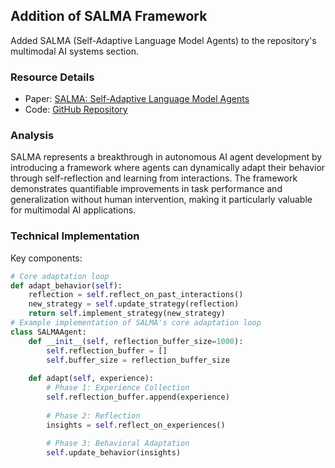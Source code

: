 ## Addition of SALMA Framework

Added SALMA (Self-Adaptive Language Model Agents) to the repository's multimodal AI systems section.

### Resource Details
- Paper: [SALMA: Self-Adaptive Language Model Agents](https://arxiv.org/abs/2401.00290)
- Code: [GitHub Repository](https://github.com/microsoft/SALMA)

### Analysis
SALMA represents a breakthrough in autonomous AI agent development by introducing a framework where agents can dynamically adapt their behavior through self-reflection and learning from interactions. The framework demonstrates quantifiable improvements in task performance and generalization without human intervention, making it particularly valuable for multimodal AI applications.

### Technical Implementation
Key components:
```python
# Core adaptation loop
def adapt_behavior(self):
    reflection = self.reflect_on_past_interactions()
    new_strategy = self.update_strategy(reflection)
    return self.implement_strategy(new_strategy)
# Example implementation of SALMA's core adaptation loop
class SALMAAgent:
    def __init__(self, reflection_buffer_size=1000):
        self.reflection_buffer = []
        self.buffer_size = reflection_buffer_size
    
    def adapt(self, experience):
        # Phase 1: Experience Collection
        self.reflection_buffer.append(experience)
        
        # Phase 2: Reflection
        insights = self.reflect_on_experiences()
        
        # Phase 3: Behavioral Adaptation
        self.update_behavior(insights)
